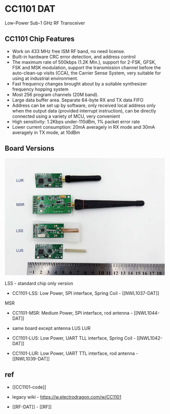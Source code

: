 

# CC1101 DAT


Low-Power Sub-1 GHz RF Transceiver 

## CC1101 Chip Features 
- Work on 433 MHz free ISM RF band, no need license.
- Built-in hardware CRC error detection, and address control
- The maximum rate of 500kbps (1.2K Min.), support for 2-FSK, GFSK, FSK and MSK modulation, support the transmission channel before the auto-clean-up visits (CCA), the Carrier Sense System, very suitable for using at industrial environment.
- Fast frequency changes brought about by a suitable synthesizer frequency hopping system
- Most 256 program channels (20M band).
- Large data buffer area. Separate 64-byte RX and TX data FIFO
- Address can be set up by software, only received local address only when the output data (provided interrupt instruction), can be directly connected using a variety of MCU, very convenient
- High sensitivity: 1.2Kbps under-110dBm, 1% packet error rate
- Lower current consumption: 20mA averagely in RX mode and 30mA averagely in TX mode, at 10dBm

## Board Versions 
![](36-52-17-29-01-2023.png)

LSS - standard chip only version 
- CC1101-LSS: Low Power, SPI interface, Spring Coil - [[NWL1037-DAT]]

MSR
- CC1101-MSR: Medium Power, SPI interface, rod antenna - [[NWL1044-DAT]]


- same board except antenna LUS LUR 
- CC1101-LUS: Low Power, UART TLL interface, Spring Coil - [[NWL1042-DAT]]
- CC1101-LUR: Low Power, UART TTL interface, rod antenna - [[NWL1039-DAT]]
  





## ref 

- [[CC1101-code]]

-  legacy wiki - https://w.electrodragon.com/w/CC1101

- [[RF-DAT]] - [[RF]]